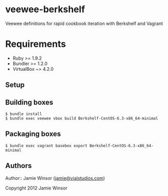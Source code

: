 # veewee-berkshelf

Veewee definitions for rapid cookbook iteration with Berkshelf and Vagrant

# Requirements

* Ruby >= 1.9.2
* Bundler >= 1.2.0
* VirtualBox ~> 4.2.0

## Setup

## Building boxes

    $ bundle install
    $ bundle exec veewee vbox build Berkshelf-CentOS-6.3-x86_64-minimal

## Packaging boxes

    $ bundle exec vagrant basebox export Berkshelf-CentOS-6.3-x86_64-minimal 

## Authors

Author:: Jamie Winsor (<jamie@vialstudios.com>)

Copyright 2012 Jamie Winsor
